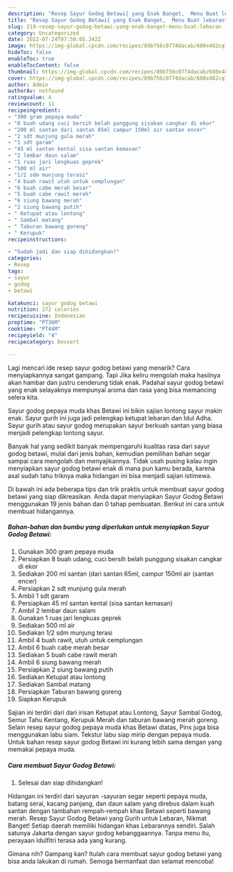 ```yaml
---
description: "Resep Sayur Godog Betawi{ yang Enak Banget,  Menu Buat lebaran"
title: "Resep Sayur Godog Betawi{ yang Enak Banget,  Menu Buat lebaran"
slug: 219-resep-sayur-godog-betawi-yang-enak-banget-menu-buat-lebaran
category: Uncategorized
date: 2022-07-24T07:50:05.242Z
image: https://img-global.cpcdn.com/recipes/89b756c0774dacab/680x482cq70/sayur-godog-betawi-foto-resep-utama.jpg
hideToc: false
enableToc: true
enableTocContent: false
thumbnail: https://img-global.cpcdn.com/recipes/89b756c0774dacab/680x482cq70/sayur-godog-betawi-foto-resep-utama.jpg
cover: https://img-global.cpcdn.com/recipes/89b756c0774dacab/680x482cq70/sayur-godog-betawi-foto-resep-utama.jpg
author: Admin
authorAv: notfound
ratingvalue: 4
reviewcount: 11
recipeingredient:
- "300 gram pepaya muda"
- "8 buah udang cuci bersih belah punggung sisakan cangkar di ekor"
- "200 ml santan dari santan 65ml campur 150ml air santan encer"
- "2 sdt munjung gula merah"
- "1 sdt garam"
- "45 ml santan kental sisa santan kemasan"
- "2 lembar daun salam"
- "1 ruas jari lengkuas geprek"
- "500 ml air"
- "1/2 sdm munjung terasi"
- "4 buah rawit utuh untuk cemplungan"
- "6 buah cabe merah besar"
- "5 buah cabe rawit merah"
- "6 siung bawang merah"
- "2 siung bawang putih"
- " Ketupat atau lontong"
- " Sambal matang"
- " Taburan bawang goreng"
- " Kerupuk"
recipeinstructions:

- "Sudah jadi dan siap dihidangkan!"
categories:
- Resep
tags:
- sayur
- godog
- betawi

katakunci: sayur godog betawi 
nutrition: 272 calories
recipecuisine: Indonesian
preptime: "PT36M"
cooktime: "PT44M"
recipeyield: "4"
recipecategory: Dessert

---
```



Lagi mencari ide resep sayur godog betawi yang menarik? Cara menyiapkannya sangat gampang. Tapi Jika keliru mengolah maka hasilnya akan hambar dan justru cenderung tidak enak. Padahal sayur godog betawi yang enak selayaknya mempunyai aroma dan rasa yang bisa memancing selera kita.


Sayur godog pepaya muda khas Betawi ini bikin sajian lontong sayur makin enak. Sayur gurih ini juga jadi pelengkap ketupat lebaran dan Idul Adha. Sayur gurih atau sayur godog merupakan sayur berkuah santan yang biasa menjadi pelengkap lontong sayur.

Banyak hal yang sedikit banyak mempengaruhi kualitas rasa dari sayur godog betawi, mulai dari jenis bahan, kemudian pemilihan bahan segar sampai cara mengolah dan menyajikannya. Tidak usah pusing kalau ingin menyiapkan sayur godog betawi enak di mana pun kamu berada, karena asal sudah tahu triknya maka hidangan ini bisa menjadi sajian istimewa.


Di bawah ini ada beberapa tips dan trik praktis untuk membuat sayur godog betawi yang siap dikreasikan. Anda dapat menyiapkan Sayur Godog Betawi menggunakan 19 jenis bahan dan 0 tahap pembuatan. Berikut ini cara untuk membuat hidangannya.

<!--inarticleads1-->

##### Bahan-bahan dan bumbu yang diperlukan untuk menyiapkan Sayur Godog Betawi:

1. Gunakan 300 gram pepaya muda
1. Persiapkan 8 buah udang, cuci bersih belah punggung sisakan cangkar di ekor
1. Sediakan 200 ml santan (dari santan 65ml, campur 150ml air (santan encer)
1. Persiapkan 2 sdt munjung gula merah
1. Ambil 1 sdt garam
1. Persiapkan 45 ml santan kental (sisa santan kemasan)
1. Ambil 2 lembar daun salam
1. Gunakan 1 ruas jari lengkuas geprek
1. Sediakan 500 ml air
1. Sediakan 1/2 sdm munjung terasi
1. Ambil 4 buah rawit, utuh untuk cemplungan
1. Ambil 6 buah cabe merah besar
1. Sediakan 5 buah cabe rawit merah
1. Ambil 6 siung bawang merah
1. Persiapkan 2 siung bawang putih
1. Sediakan  Ketupat atau lontong
1. Sediakan  Sambal matang
1. Persiapkan  Taburan bawang goreng
1. Siapkan  Kerupuk


Sajian ini terdiri dari dari irisan Ketupat atau Lontong, Sayur Sambal Godog, Semur Tahu Kentang, Kerupuk Merah dan taburan bawang merah goreng. Selain resep sayur godog pepaya muda khas Betawi diatas, Pins juga bisa menggunakan labu siam. Tekstur labu siap mirip dengan pepaya muda. Untuk bahan resep sayur godog Betawi ini kurang lebih sama dengan yang memakai pepaya muda. 

<!--inarticleads2-->

##### Cara membuat Sayur Godog Betawi:


1. Selesai dan siap dihidangkan!

Hidangan ini terdiri dari sayuran -sayuran segar seperti pepaya muda, batang serai, kacang panjang, dan daun salam yang direbus dalam kuah santan dengan tambahan rempah-rempah khas Betawi seperti bawang merah. Resep Sayur Godog Betawi yang Gurih untuk Lebaran, Nikmat Banget! Setiap daerah memiliki hidangan khas Lebarannya sendiri. Salah satunya Jakarta dengan sayur godog kebanggaannya. Tanpa menu itu, perayaan Idulfitri terasa ada yang kurang. 

Gimana nih? Gampang kan? Itulah cara membuat sayur godog betawi yang bisa anda lakukan di rumah. Semoga bermanfaat dan selamat mencoba!
